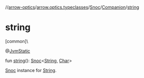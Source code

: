 //[arrow-optics](../../../../index.md)/[arrow.optics.typeclasses](../../index.md)/[Snoc](../index.md)/[Companion](index.md)/[string](string.md)

# string

[common]\

@[JvmStatic](https://kotlinlang.org/api/latest/jvm/stdlib/kotlin.jvm/-jvm-static/index.html)

fun [string](string.md)(): [Snoc](../index.md)&lt;[String](https://kotlinlang.org/api/latest/jvm/stdlib/kotlin/-string/index.html), [Char](https://kotlinlang.org/api/latest/jvm/stdlib/kotlin/-char/index.html)&gt;

[Snoc](../index.md) instance for [String](https://kotlinlang.org/api/latest/jvm/stdlib/kotlin/-string/index.html).
